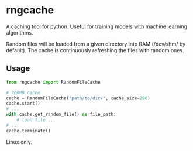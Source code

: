 # rngcache

A caching tool for python. Useful for training models with machine learning algorithms.

Random files will be loaded from a given directory into RAM (/dev/shm/ by default). 
The cache is continuously refreshing the files with random ones.

## Usage

```python
from rngcache import RandomFileCache

# 200MB cache
cache = RandomFileCache("path/to/dir/", cache_size=200) 
cache.start()
# ...
with cache.get_random_file() as file_path:
    # load file ...
# ...
cache.terminate()
```



Linux only.
